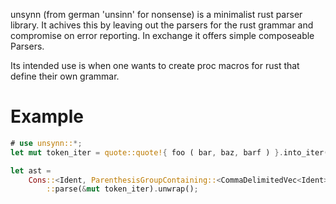 unsynn (from german 'unsinn' for nonsense) is a minimalist rust parser library. It achives
this by leaving out the parsers for the rust grammar and compromise on error reporting. In
exchange it offers simple composeable Parsers.

Its intended use is when one wants to create proc macros for rust that define their own
grammar.

# Example

```rust
# use unsynn::*;
let mut token_iter = quote::quote!{ foo ( bar, baz, barf ) }.into_iter();

let ast =
    Cons::<Ident, ParenthesisGroupContaining::<CommaDelimitedVec<Ident>>>
        ::parse(&mut token_iter).unwrap();
```
